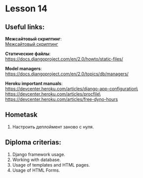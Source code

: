 # Lesson 14

## Useful links:
**Межсайтовый скриптинг**:\
[Межсайтовый скриптинг](https://ru.wikipedia.org/wiki/%D0%9C%D0%B5%D0%B6%D1%81%D0%B0%D0%B9%D1%82%D0%BE%D0%B2%D1%8B%D0%B9_%D1%81%D0%BA%D1%80%D0%B8%D0%BF%D1%82%D0%B8%D0%BD%D0%B3)

**Статические файлы**:\
https://docs.djangoproject.com/en/2.0/howto/static-files/

**Model managers**:\
https://docs.djangoproject.com/en/2.0/topics/db/managers/

**Heroku important manuals**:\
https://devcenter.heroku.com/articles/django-app-configuration\
https://devcenter.heroku.com/articles/procfile\
https://devcenter.heroku.com/articles/free-dyno-hours

## Hometask
1. Настроить деплоймент заново с нуля.

## Diploma criterias:
1. Django framework usage.
2. Working with database.
3. Usage of templates and HTML pages.
4. Usage of HTML Forms.
